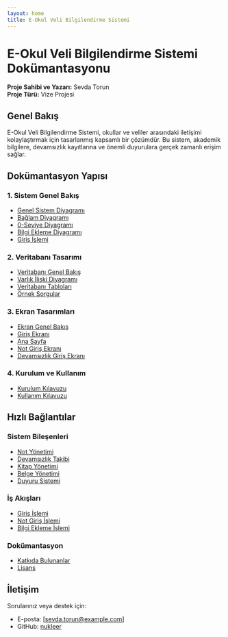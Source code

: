 ```yaml
---
layout: home
title: E-Okul Veli Bilgilendirme Sistemi
---
```


# E-Okul Veli Bilgilendirme Sistemi Dokümantasyonu

**Proje Sahibi ve Yazarı:** Sevda Torun  
**Proje Türü:** Vize Projesi

## Genel Bakış

E-Okul Veli Bilgilendirme Sistemi, okullar ve veliler arasındaki iletişimi kolaylaştırmak için tasarlanmış kapsamlı bir çözümdür. Bu sistem, akademik bilgilere, devamsızlık kayıtlarına ve önemli duyurulara gerçek zamanlı erişim sağlar.

## Dokümantasyon Yapısı

### 1. Sistem Genel Bakış
- [Genel Sistem Diyagramı](docs/diagrams/general-system.md)
- [Bağlam Diyagramı](docs/diagrams/context-diagram.md)
- [0-Seviye Diyagramı](docs/diagrams/level-0-diagram.md)
- [Bilgi Ekleme Diyagramı](docs/diagrams/info-addition-diagram.md)
- [Giriş İşlemi](docs/diagrams/login-process.md)

### 2. Veritabanı Tasarımı
- [Veritabanı Genel Bakış](docs/database/README.md)
- [Varlık İlişki Diyagramı](docs/database/erd.md)
- [Veritabanı Tabloları](docs/database/tables.md)
- [Örnek Sorgular](docs/database/queries.md)

### 3. Ekran Tasarımları
- [Ekran Genel Bakış](docs/screens/README.md)
- [Giriş Ekranı](docs/screens/login-screen.md)
- [Ana Sayfa](docs/screens/home-screen.md)
- [Not Giriş Ekranı](docs/screens/grade-entry-screen.md)
- [Devamsızlık Giriş Ekranı](docs/screens/absence-entry-screen.md)

### 4. Kurulum ve Kullanım
- [Kurulum Kılavuzu](docs/installation/guide.md)
- [Kullanım Kılavuzu](docs/usage/guide.md)

## Hızlı Bağlantılar

### Sistem Bileşenleri
- [Not Yönetimi](docs/database/tables.md#not-yonetimi)
- [Devamsızlık Takibi](docs/database/tables.md#devamsizlik-takibi)
- [Kitap Yönetimi](docs/database/tables.md#kitap-yonetimi)
- [Belge Yönetimi](docs/database/tables.md#belge-yonetimi)
- [Duyuru Sistemi](docs/database/tables.md#duyuru-sistemi)

### İş Akışları
- [Giriş İşlemi](docs/diagrams/login-process.md)
- [Not Giriş İşlemi](docs/diagrams/grade-entry.md)
- [Bilgi Ekleme İşlemi](docs/diagrams/info-addition-diagram.md)

### Dokümantasyon
- [Katkıda Bulunanlar](CONTRIBUTORS.md)
- [Lisans](LICENSE)

## İletişim

Sorularınız veya destek için:
- E-posta: [sevda.torun@example.com]
- GitHub: [nukIeer](https://github.com/nukIeer) 
